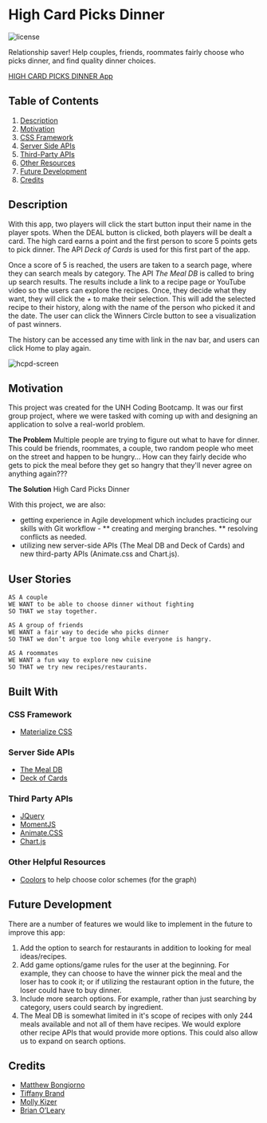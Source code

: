 # High Card Picks Dinner

![license](https://img.shields.io/github/license/tiffany-brand/high-card-picks-dinner?style=plastic)


Relationship saver! Help couples, friends, roommates fairly choose who picks dinner, and find quality dinner choices.

[HIGH CARD PICKS DINNER App](https://tiffany-brand.github.io/high-card-picks-dinner/)

## Table of Contents
1. [Description](#description)
2. [Motivation](#motivation)
3. [CSS Framework](#css-framework)
4. [Server Side APIs](#server-side-apis)
5. [Third-Party APIs](#third-party-apis)
6. [Other Resources](#other-helpful-resources)
7. [Future Development](#future-development)
8. [Credits](#credits)

## Description
With this app, two players will click the start button input their name in the player spots. When the DEAL button is clicked, both players will be dealt a card. The high card earns a point and the first person to score 5 points gets to pick dinner. The API *Deck of Cards* is used for this first part of the app.

Once a score of 5 is reached, the users are taken to a search page, where they can search meals by category. The API *The Meal DB* is called to bring up search results. The results include a link to a recipe page or YouTube video so the users can explore the recipes. Once, they decide what they want, they will click the _+_ to make their selection. This will add the selected recipe to their history, along with the name of the person who picked it and the date. The user can click the Winners Circle button to see a visualization of past winners.

The history can be accessed any time with link in the nav bar, and users can click Home to play again.

![hcpd-screen](https://user-images.githubusercontent.com/16748389/89475705-be6a0580-d756-11ea-81b6-873da43e989b.JPG)

## Motivation
This project was created for the UNH Coding Bootcamp. It was our first group project, where we were tasked with coming up with and designing an application to solve a real-world problem.

__The Problem__
Multiple people are trying to figure out what to have for dinner. This could be friends, roommates, a couple, two random people who meet on the street and happen to be hungry... How can they fairly decide who gets to pick the meal before they get so hangry that they'll never agree on anything again???

__The Solution__
High Card Picks Dinner

With this project, we are also:
* getting experience in Agile development which includes practicing our skills with Git workflow -
** creating and merging branches.
** resolving conflicts as needed.
* utilizing new server-side APIs (The Meal DB and Deck of Cards) and new third-party APIs (Animate.css and Chart.js).

## User Stories

```
AS A couple
WE WANT to be able to choose dinner without fighting
SO THAT we stay together.

AS A group of friends
WE WANT a fair way to decide who picks dinner
SO THAT we don’t argue too long while everyone is hangry.

AS A roommates
WE WANT a fun way to explore new cuisine
SO THAT we try new recipes/restaurants.

```

## Built With

### CSS Framework
* [Materialize CSS](https://materializecss.com/)

### Server Side APIs
* [The Meal DB](https://www.themealdb.com/api.php)
* [Deck of Cards](https://deckofcardsapi.com/)

### Third Party APIs
* [JQuery](https://jquery.com/)
* [MomentJS](https://momentjs.com/)
* [Animate.CSS](https://animate.style/)
* [Chart.js](https://www.chartjs.org/docs/latest/)

### Other Helpful Resources
* [Coolors](coolors.co) to help choose color schemes (for the graph)

## Future Development
There are a number of features we would like to implement in the future to improve this app:
1. Add the option to search for restaurants in addition to looking for meal ideas/recipes.
2. Add game options/game rules for the user at the beginning. For example, they can choose to have the winner pick the meal and the loser has to cook it; or if utilizing the restaurant option in the future, the loser could have to buy dinner.
3. Include more search options. For example, rather than just searching by category, users could search by ingredient.
4. The Meal DB is somewhat limited in it's scope of recipes with only 244 meals available and not all of them have recipes. We would explore other recipe APIs that would provide more options. This could also allow us to expand on search options.

## Credits

* [Matthew Bongiorno](https://github.com/MattBongiorno)
* [Tiffany Brand](https://github.com/tiffany-brand)
* [Molly Kizer](https://github.com/LivesInRoom29)
* [Brian O’Leary](https://github.com/boleary1)


